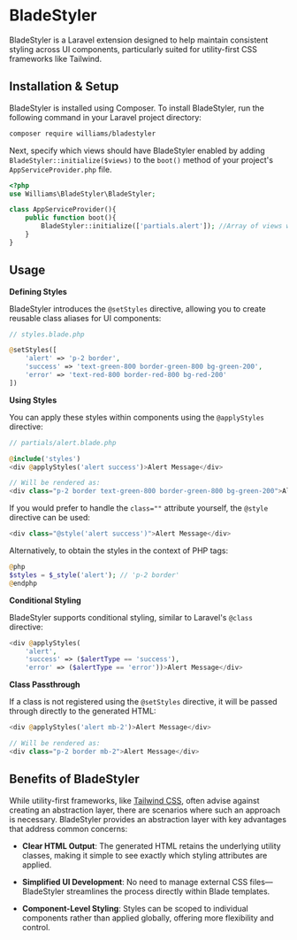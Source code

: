 # BladeStyler

BladeStyler is a Laravel extension designed to help maintain consistent styling across UI components, particularly suited for utility-first CSS frameworks like Tailwind.

## Installation & Setup

BladeStyler is installed using Composer. To install BladeStyler, run the following command in your Laravel project directory:

```bash
composer require williams/bladestyler
```

Next, specify which views should have BladeStyler enabled by adding `BladeStyler::initialize($views)` to the `boot()` method of your project's `AppServiceProvider.php` file.

```php
<?php
use Williams\BladeStyler\BladeStyler;

class AppServiceProvider(){
    public function boot(){
        BladeStyler::initialize(['partials.alert']); //Array of views with BladeStyler enabled
    }
}
```

## Usage

**Defining Styles**

BladeStyler introduces the `@setStyles` directive, allowing you to create reusable class aliases for UI components:

```php
// styles.blade.php

@setStyles([
    'alert' => 'p-2 border',
    'success' => 'text-green-800 border-green-800 bg-green-200',
    'error' => 'text-red-800 border-red-800 bg-red-200'
])
```

**Using Styles**

You can apply these styles within components using the `@applyStyles` directive:

```php
// partials/alert.blade.php

@include('styles')
<div @applyStyles('alert success')>Alert Message</div>

// Will be rendered as:
<div class="p-2 border text-green-800 border-green-800 bg-green-200">Alert Message</div>
```

If you would prefer to handle  the `class=""`  attribute yourself, the `@style` directive can be used:

```php
<div class="@style('alert success')">Alert Message</div>
```

Alternatively, to obtain the styles in the context of PHP tags:

```php
@php
$styles = $_style('alert'); // 'p-2 border'
@endphp
```

**Conditional Styling**

BladeStyler supports conditional styling, similar to Laravel's `@class` directive:

```php
<div @applyStyles(
    'alert',
    'success' => ($alertType == 'success'), 
    'error' => ($alertType == 'error'))>Alert Message</div>
```

**Class Passthrough**

If a class is not registered using the `@setStyles` directive, it will be passed through directly to the generated HTML:

```php
<div @applyStyles('alert mb-2')>Alert Message</div>

// Will be rendered as:
<div class="p-2 border mb-2">Alert Message</div>
```

## Benefits of BladeStyler

While utility-first frameworks, like [Tailwind CSS](https://tailwindcss.com/docs/reusing-styles), often advise against creating an abstraction layer, there are scenarios where such an approach is necessary. BladeStyler provides an abstraction layer with key advantages that address common concerns:

- **Clear HTML Output**: The generated HTML retains the underlying utility classes, making it simple to see exactly which styling attributes are applied.

- **Simplified UI Development**: No need to manage external CSS files—BladeStyler streamlines the process directly within Blade templates.

- **Component-Level Styling**: Styles can be scoped to individual components rather than applied globally, offering more flexibility and control.
